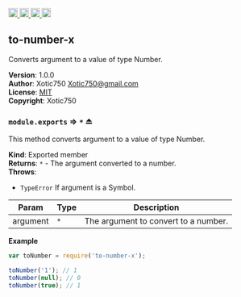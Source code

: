 <a href="https://travis-ci.org/Xotic750/to-number-x"
   title="Travis status">
<img
   src="https://travis-ci.org/Xotic750/to-number-x.svg?branch=master"
   alt="Travis status" height="18"/>
</a>
<a href="https://david-dm.org/Xotic750/to-number-x"
   title="Dependency status">
<img src="https://david-dm.org/Xotic750/to-number-x.svg"
   alt="Dependency status" height="18"/>
</a>
<a href="https://david-dm.org/Xotic750/to-number-x#info=devDependencies"
   title="devDependency status">
<img src="https://david-dm.org/Xotic750/to-number-x/dev-status.svg"
   alt="devDependency status" height="18"/>
</a>
<a href="https://badge.fury.io/js/to-number-x" title="npm version">
<img src="https://badge.fury.io/js/to-number-x.svg"
   alt="npm version" height="18"/>
</a>
<a name="module_to-number-x"></a>

## to-number-x
Converts argument to a value of type Number.

**Version**: 1.0.0  
**Author**: Xotic750 <Xotic750@gmail.com>  
**License**: [MIT](&lt;https://opensource.org/licenses/MIT&gt;)  
**Copyright**: Xotic750  
<a name="exp_module_to-number-x--module.exports"></a>

### `module.exports` ⇒ <code>\*</code> ⏏
This method converts argument to a value of type Number.

**Kind**: Exported member  
**Returns**: <code>\*</code> - The argument converted to a number.  
**Throws**:

- <code>TypeError</code> If argument is a Symbol.


| Param | Type | Description |
| --- | --- | --- |
| argument | <code>\*</code> | The argument to convert to a number. |

**Example**  
```js
var toNumber = require('to-number-x');

toNumber('1'); // 1
toNumber(null); // 0
toNumber(true); // 1
```
